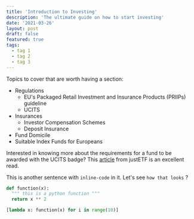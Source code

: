 ```yaml
---
title: 'Introduction to Investing'
description: 'The ultimate guide on how to start investing'
date: '2021-03-26'
layout: post
draft: false
featured: true
tags:
  - tag 1
  - tag 2
  - tag 3
---
```


Topics to cover that are worth having a section:

- Regulations
  - EU's Packaged Retail Investment and Insurance Products (PRIIPs) guideline
  - UCITS
- Insurances
  - Investor Compensation Schemes
  - Deposit Insurance
- Fund Domicile
- Suitable Index Funds for Europeans

Interested in knowing more about the requirements for a fund to be awarded with the UCITS badge? This [article](https://www.justetf.com/de/news/etf/legal-structure-of-etfs-ucits.html) from justETF is an excellent read.

This is another sentence with `inline-code` in it. Let's see `how that looks` ?

```python
def function(x):
  """ this is a python function """
  return x ** 2

[lambda x: function(x) for i in range(10)]
```
